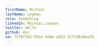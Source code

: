 ```yaml
---
firstName: Michiel
lastName: Leyman
role: Something
linkedIn: Michiel.Leyman
twitter: Hello
github: Hoi
id: 72f6f563-561e-450e-a923-3177a618aa39
---
```


